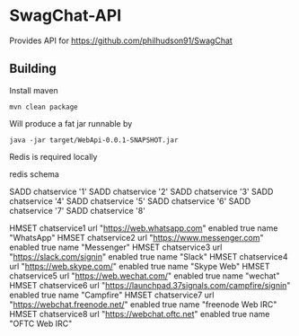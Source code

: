 # SwagChat-API

Provides API for https://github.com/philhudson91/SwagChat 

## Building 

Install maven

```
mvn clean package
```
Will produce a fat jar runnable by

```
java -jar target/WebApi-0.0.1-SNAPSHOT.jar

```


Redis is required locally

redis schema

SADD chatservice '1'
SADD chatservice '2'
SADD chatservice '3'
SADD chatservice '4'
SADD chatservice '5'
SADD chatservice '6'
SADD chatservice '7'
SADD chatservice '8'

HMSET chatservice1 url "https://web.whatsapp.com" enabled true name "WhatsApp"
HMSET chatservice2 url "https://www.messenger.com" enabled true name "Messenger"
HMSET chatservice3 url "https://slack.com/signin" enabled true name "Slack"
HMSET chatservice4 url "https://web.skype.com/" enabled true name "Skype Web"
HMSET chatservice5 url "https://web.wechat.com/" enabled true name "wechat"
HMSET chatservice6 url "https://launchpad.37signals.com/campfire/signin" enabled true name "Campfire"
HMSET chatservice7 url "https://webchat.freenode.net/" enabled true name "freenode Web IRC"
HMSET chatservice8 url "https://webchat.oftc.net" enabled true name "OFTC Web IRC"

